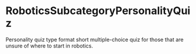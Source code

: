 # RoboticsSubcategoryPersonalityQuiz
Personality quiz type format short multiple-choice quiz for those that are unsure of where to start in robotics. 
